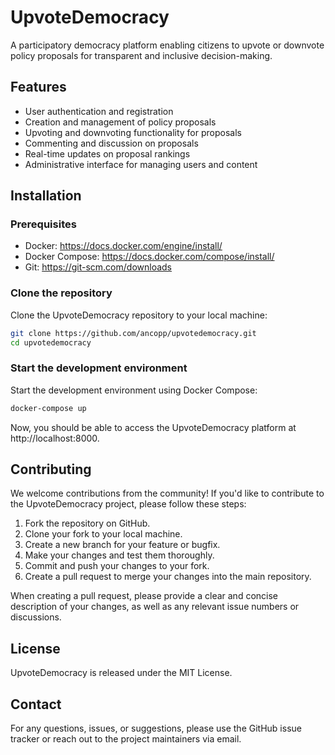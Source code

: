 # UpvoteDemocracy

A participatory democracy platform enabling citizens to upvote or downvote policy proposals for transparent and inclusive decision-making.

## Features

- User authentication and registration
- Creation and management of policy proposals
- Upvoting and downvoting functionality for proposals
- Commenting and discussion on proposals
- Real-time updates on proposal rankings
- Administrative interface for managing users and content

## Installation

### Prerequisites

- Docker: https://docs.docker.com/engine/install/
- Docker Compose: https://docs.docker.com/compose/install/
- Git: https://git-scm.com/downloads

### Clone the repository

Clone the UpvoteDemocracy repository to your local machine:

```bash
git clone https://github.com/ancopp/upvotedemocracy.git
cd upvotedemocracy
```

### Start the development environment

Start the development environment using Docker Compose:

```bash
docker-compose up
```

Now, you should be able to access the UpvoteDemocracy platform at http://localhost:8000.

## Contributing

We welcome contributions from the community! If you'd like to contribute to the UpvoteDemocracy project, please follow these steps:

1. Fork the repository on GitHub.
2. Clone your fork to your local machine.
3. Create a new branch for your feature or bugfix.
4. Make your changes and test them thoroughly.
5. Commit and push your changes to your fork.
6. Create a pull request to merge your changes into the main repository.

When creating a pull request, please provide a clear and concise description of your changes, as well as any relevant issue numbers or discussions.

## License

UpvoteDemocracy is released under the MIT License.

## Contact

For any questions, issues, or suggestions, please use the GitHub issue tracker or reach out to the project maintainers via email.


